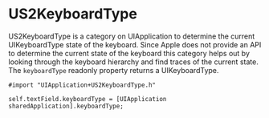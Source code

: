 US2KeyboardType
===============

US2KeyboardType is a category on UIApplication to determine the current UIKeyboardType state of the keyboard. Since Apple does not provide an API to determine the current state of the keyboard this category helps out by looking through the keyboard hierarchy and find traces of the current state. The `keyboardType` readonly property returns a UIKeyboardType.

    #import "UIApplication+US2KeyboardType.h"
    
    self.textField.keyboardType = [UIApplication sharedApplication].keyboardType;
